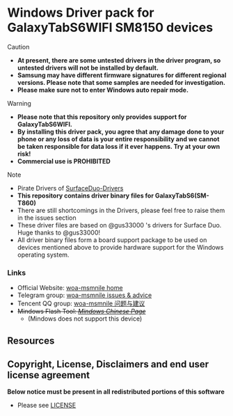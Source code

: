 
# Windows Driver pack for GalaxyTabS6WIFI SM8150 devices

> [!Caution]
> - **At present, there are some untested drivers in the driver program, so untested drivers will not be installed by default.**
> - **Samsung may have different firmware signatures for different regional versions. Please note that some samples are needed for investigation.**
> - **Please make sure not to enter Windows auto repair mode.**

> [!WARNING]
> - **Please note that this repository only provides support for GalaxyTabS6WIFI.**
> - **By installing this driver pack, you agree that any damage done to your phone or any loss of data is your entire responsibility and we cannot be taken responsible for data loss if it ever happens. Try at your own risk!**
> - **Commercial use is PROHIBITED**

> [!NOTE]
> - Pirate Drivers of [SurfaceDuo-Drivers](https://github.com/WOA-Project/SurfaceDuo-Drivers) 
> - **This repository contains driver binary files for GalaxyTabS6(SM-T860)**
> - There are still shortcomings in the Drivers, please feel free to raise them in the issues section
> - These driver files are based on @gus33000 's drivers for Surface Duo. Huge thanks to @gus33000!
> - All driver binary files form a board support package to be used on devices mentioned above to provide hardware support for the Windows operating system.

### Links
  * Official Website: [woa-msmnile home](https://woa-msmnile.github.io/)
  * Telegram group: [woa-msmnile issues & advice](https://t.me/woa_msmnile_issues)
  * Tencent QQ group: [woa-msmnile 问题与建议](https://qm.qq.com/cgi-bin/qm/qr?k=r2Gb_eHElZq0T7Rczf4rnEMsMdX6gbvF&jump_from=webapi&authKey=L4/pvGXcxQQddJpzUoa3qEh6P4n/fbF88oPKuPh4L0EFIEj5cY1k06i2w78gA5m5)
  * ~~Mindows Flash Tool: *[Mindows Chinese Page](http://mindows.cn/)*~~
    * (Mindows does not support this device)

## Resources

## Copyright, License, Disclaimers and end user license agreement

**Below notice must be present in all redistributed portions of this software**
* Please see [LICENSE](LICENSE.md)
